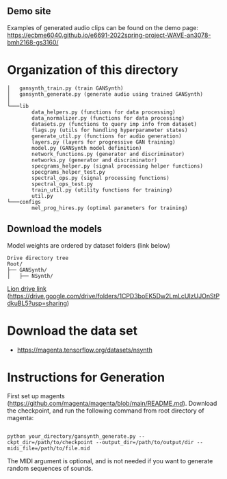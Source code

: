 

## Demo site
Examples of generated audio clips can be found on the demo page: https://ecbme6040.github.io/e6691-2022spring-project-WAVE-an3078-bmh2168-gs3160/

# Organization of this directory 

```
│   gansynth_train.py (train GANSynth)
│   gansynth_generate.py (generate audio using trained GANSynth)
│
└───lib
        data_helpers.py (functions for data processing)
        data_normalizer.py (functions for data processing)
        datasets.py (functions to query imp info from dataset)
        flags.py (utils for handling hyperparameter states)
        generate_util.py (functions for audio generation)
        layers.py (layers for progressive GAN training)
        model.py (GANSynth model definition)
        network_functions.py (generator and discriminator)
        networks.py (generator and discriminator)
        specgrams_helper.py (signal processing helper functions)
        specgrams_helper_test.py
        spectral_ops.py (signal processing functions)
        spectral_ops_test.py
        train_util.py (utility functions for training)
        util.py
└───configs
        mel_prog_hires.py (optimal parameters for training)
```


## Download the models
Model weights are ordered by dataset folders (link below) 
```
Drive directory tree
Root/
├── GANSynth/
│   ├── NSynth/

```
[Lion drive link](https://drive.google.com/drive/folders/1CPD3boEK5Dw2LmLcUIzUJOnStPdkuBL5?usp=sharing)
(https://drive.google.com/drive/folders/1CPD3boEK5Dw2LmLcUIzUJOnStPdkuBL5?usp=sharing)



# Download the data set
- https://magenta.tensorflow.org/datasets/nsynth

# Instructions for Generation

First set up magents (https://github.com/magenta/magenta/blob/main/README.md). Download the checkpoint, and run the following command from root directory of magenta:

```

python your_directory/gansynth_generate.py --ckpt_dir=/path/to/checkpoint --output_dir=/path/to/output/dir --midi_file=/path/to/file.mid

```

The MIDI argument is optional, and is not needed if you want to generate random sequences of sounds.

